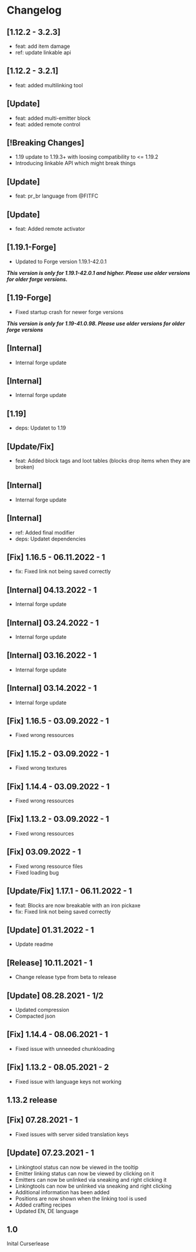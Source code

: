 # Changelog

## [1.12.2 - 3.2.3]

* feat: add item damage
* ref: update linkable api

## [1.12.2 - 3.2.1]

* feat: added multilinking tool

## [Update]

* feat: added multi-emitter block
* feat: added remote control

## [!Breaking Changes]

* 1.19 update to 1.19.3+ with loosing compatibility to <= 1.19.2
* Introducing linkable API which might break things

## [Update]

* feat: pr_br language from @FITFC

## [Update]

* feat: Added remote activator

## [1.19.1-Forge]

* Updated to Forge version 1.19.1-42.0.1

***This version is only for 1.19.1-42.0.1 and higher. Please use older versions for older forge versions.***

## [1.19-Forge]

* Fixed startup crash for newer forge versions

***This version is only for 1.19-41.0.98. Please use older versions for older forge versions*** 

## [Internal]

* Internal forge update

## [Internal]

* Internal forge update

## [1.19]

* deps: Updatet to 1.19

## [Update/Fix]

* feat: Added block tags and loot tables (blocks drop items when they are broken)

## [Internal]

* Internal forge update

## [Internal]

* ref: Added final modifier
* deps: Updatet dependencies

## [Fix] 1.16.5 - 06.11.2022 - 1

* fix: Fixed link not being saved correctly

## [Internal] 04.13.2022 - 1

* Internal forge update

## [Internal] 03.24.2022 - 1

* Internal forge update

## [Internal] 03.16.2022 - 1

* Internal forge update

## [Internal] 03.14.2022 - 1

* Internal forge update

## [Fix] 1.16.5 - 03.09.2022 - 1

* Fixed wrong ressources

## [Fix] 1.15.2 - 03.09.2022 - 1

* Fixed wrong textures

## [Fix] 1.14.4 - 03.09.2022 - 1

* Fixed wrong ressources

## [Fix] 1.13.2 - 03.09.2022 - 1

* Fixed wrong ressources

## [Fix] 03.09.2022 - 1

* Fixed wrong ressource files
* Fixed loading bug

## [Update/Fix] 1.17.1 - 06.11.2022 - 1

* feat: Blocks are now breakable with an iron pickaxe
* fix: Fixed link not being saved correctly

## [Update] 01.31.2022 - 1

* Update readme

## [Release] 10.11.2021 - 1

* Change release type from beta to release

## [Update] 08.28.2021 - 1/2

* Updated compression
* Compacted json

## [Fix] 1.14.4 - 08.06.2021 - 1
* Fixed issue with unneeded chunkloading

## [Fix] 1.13.2 - 08.05.2021 - 2
* Fixed issue with language keys not working

## 1.13.2 release

## [Fix] 07.28.2021 - 1
* Fixed issues with server sided translation keys

## [Update] 07.23.2021 - 1
* Linkingtool status can now be viewed in the tooltip
* Emitter linking status can now be viewed by clicking on it
* Emitters can now be unlinked via sneaking and right clicking it
* Linkingtools can now be unlinked via sneaking and right clicking
* Additional information has been added
* Positions are now shown when the linking tool is used
* Added crafting recipes
* Updated EN, DE language

## 1.0

Inital Curserlease
